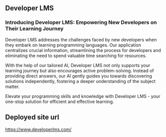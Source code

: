 
## Developer LMS


### Introducing Developer LMS: Empowering New Developers on Their Learning Journey
Developer LMS addresses the challenges faced by new developers when they embark on learning programming languages. Our application centralizes crucial information, streamlining the process for developers and eliminating the need to spend valuable time searching for resources.

With the help of our tailored AI, Developer LMS not only supports your learning journey but also encourages active problem-solving. Instead of providing direct answers, our AI gently guides you towards discovering solutions independently, fostering a deeper understanding of the subject matter.

Elevate your programming skills and knowledge with Developer LMS - your one-stop solution for efficient and effective learning.


## Deployed site url
https://www.developerlms.com/